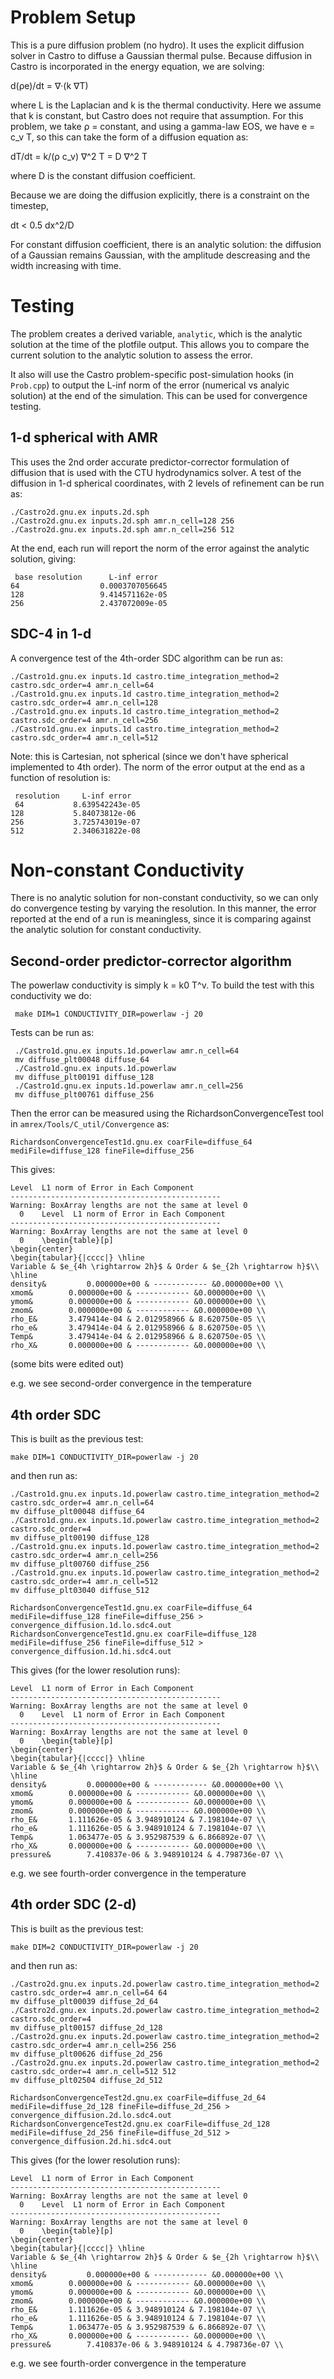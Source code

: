 # Problem Setup

This is a pure diffusion problem (no hydro).  It uses the explicit
diffusion solver in Castro to diffuse a Gaussian thermal pulse.
Because diffusion in Castro is incorporated in the energy equation, we
are solving:

   d(ρe)/dt = ∇·(k ∇T)

where L is the Laplacian and k is the thermal conductivity.  Here we
assume that k is constant, but Castro does not require that
assumption.  For this problem, we take ρ = constant, and using a
gamma-law EOS, we have e = c_v T, so this can take the form of a
diffusion equation as:

dT/dt = k/(ρ c_v) ∇^2 T = D ∇^2 T

where D is the constant diffusion coefficient.

Because we are doing the diffusion explicitly, there is a constraint
on the timestep,

dt < 0.5 dx^2/D

For constant diffusion coefficient, there is an analytic solution: the
diffusion of a Gaussian remains Gaussian, with the amplitude
descreasing and the width increasing with time.


# Testing

The problem creates a derived variable, `analytic`, which is the
analytic solution at the time of the plotfile output.  This allows you
to compare the current solution to the analytic solution to assess the
error.

It also will use the Castro problem-specific post-simulation hooks (in
`Prob.cpp`) to output the L-inf norm of the error (numerical vs
analyic solution) at the end of the simulation.  This can be used
for convergence testing.


## 1-d spherical with AMR

This uses the 2nd order accurate predictor-corrector formulation of
diffusion that is used with the CTU hydrodynamics solver.  A test of
the diffusion in 1-d spherical coordinates, with 2 levels of
refinement can be run as:

```
./Castro2d.gnu.ex inputs.2d.sph
./Castro2d.gnu.ex inputs.2d.sph amr.n_cell=128 256
./Castro2d.gnu.ex inputs.2d.sph amr.n_cell=256 512
```

At the end, each run will report the norm of the error against the
analytic solution, giving:

```
 base resolution      L-inf error
64                  0.0003707056645
128                 9.414571162e-05
256                 2.437072009e-05
```


## SDC-4 in 1-d

A convergence test of the 4th-order SDC algorithm can be run as:

```
./Castro1d.gnu.ex inputs.1d castro.time_integration_method=2 castro.sdc_order=4 amr.n_cell=64
./Castro1d.gnu.ex inputs.1d castro.time_integration_method=2 castro.sdc_order=4 amr.n_cell=128
./Castro1d.gnu.ex inputs.1d castro.time_integration_method=2 castro.sdc_order=4 amr.n_cell=256
./Castro1d.gnu.ex inputs.1d castro.time_integration_method=2 castro.sdc_order=4 amr.n_cell=512
```

Note: this is Cartesian, not spherical (since we don't have spherical
implemented to 4th order).  The norm of the error output at the end as
a function of resolution is:

```
 resolution     L-inf error
 64           8.639542243e-05
128           5.84073812e-06
256           3.725743019e-07
512           2.340631822e-08
```


# Non-constant Conductivity

There is no analytic solution for non-constant conductivity, so we can
only do convergence testing by varying the resolution.  In this
manner, the error reported at the end of a run is meaningless, since
it is comparing against the analytic solution for constant
conductivity.


## Second-order predictor-corrector algorithm

The powerlaw conductivity is simply k = k0 T^ν.  To build the test with this
conductivity we do:

```
 make DIM=1 CONDUCTIVITY_DIR=powerlaw -j 20
```

Tests can be run as:

```
 ./Castro1d.gnu.ex inputs.1d.powerlaw amr.n_cell=64
 mv diffuse_plt00048 diffuse_64
 ./Castro1d.gnu.ex inputs.1d.powerlaw
 mv diffuse_plt00191 diffuse_128
 ./Castro1d.gnu.ex inputs.1d.powerlaw amr.n_cell=256
 mv diffuse_plt00761 diffuse_256
```

Then the error can be measured using the RichardsonConvergenceTest
tool in `amrex/Tools/C_util/Convergence` as:

```
RichardsonConvergenceTest1d.gnu.ex coarFile=diffuse_64 mediFile=diffuse_128 fineFile=diffuse_256
```

This gives:

```
Level  L1 norm of Error in Each Component
-----------------------------------------------
Warning: BoxArray lengths are not the same at level 0
  0    Level  L1 norm of Error in Each Component
-----------------------------------------------
Warning: BoxArray lengths are not the same at level 0
  0    \begin{table}[p]
\begin{center}
\begin{tabular}{|cccc|} \hline
Variable & $e_{4h \rightarrow 2h}$ & Order & $e_{2h \rightarrow h}$\\
\hline 
density&    	 0.000000e+00 & ------------ &0.000000e+00 \\ 
xmom&    	 0.000000e+00 & ------------ &0.000000e+00 \\ 
ymom&    	 0.000000e+00 & ------------ &0.000000e+00 \\ 
zmom&    	 0.000000e+00 & ------------ &0.000000e+00 \\ 
rho_E&    	 3.479414e-04 & 2.012958966 & 8.620750e-05 \\ 
rho_e&    	 3.479414e-04 & 2.012958966 & 8.620750e-05 \\ 
Temp&    	 3.479414e-04 & 2.012958966 & 8.620750e-05 \\ 
rho_X&    	 0.000000e+00 & ------------ &0.000000e+00 \\ 
```

(some bits were edited out)

e.g. we see second-order convergence in the temperature


## 4th order SDC

This is built as the previous test:

```
make DIM=1 CONDUCTIVITY_DIR=powerlaw -j 20
```

and then run as:

```
./Castro1d.gnu.ex inputs.1d.powerlaw castro.time_integration_method=2 castro.sdc_order=4 amr.n_cell=64
mv diffuse_plt00048 diffuse_64
./Castro1d.gnu.ex inputs.1d.powerlaw castro.time_integration_method=2 castro.sdc_order=4
mv diffuse_plt00190 diffuse_128
./Castro1d.gnu.ex inputs.1d.powerlaw castro.time_integration_method=2 castro.sdc_order=4 amr.n_cell=256
mv diffuse_plt00760 diffuse_256
./Castro1d.gnu.ex inputs.1d.powerlaw castro.time_integration_method=2 castro.sdc_order=4 amr.n_cell=512
mv diffuse_plt03040 diffuse_512

RichardsonConvergenceTest1d.gnu.ex coarFile=diffuse_64 mediFile=diffuse_128 fineFile=diffuse_256 > convergence_diffusion.1d.lo.sdc4.out
RichardsonConvergenceTest1d.gnu.ex coarFile=diffuse_128 mediFile=diffuse_256 fineFile=diffuse_512 > convergence_diffusion.1d.hi.sdc4.out
```

This gives (for the lower resolution runs):

```
Level  L1 norm of Error in Each Component
-----------------------------------------------
Warning: BoxArray lengths are not the same at level 0
  0    Level  L1 norm of Error in Each Component
-----------------------------------------------
Warning: BoxArray lengths are not the same at level 0
  0    \begin{table}[p]
\begin{center}
\begin{tabular}{|cccc|} \hline
Variable & $e_{4h \rightarrow 2h}$ & Order & $e_{2h \rightarrow h}$\\
\hline 
density&    	 0.000000e+00 & ------------ &0.000000e+00 \\ 
xmom&    	 0.000000e+00 & ------------ &0.000000e+00 \\ 
ymom&    	 0.000000e+00 & ------------ &0.000000e+00 \\ 
zmom&    	 0.000000e+00 & ------------ &0.000000e+00 \\ 
rho_E&    	 1.111626e-05 & 3.948910124 & 7.198104e-07 \\ 
rho_e&    	 1.111626e-05 & 3.948910124 & 7.198104e-07 \\ 
Temp&    	 1.063477e-05 & 3.952987539 & 6.866892e-07 \\ 
rho_X&    	 0.000000e+00 & ------------ &0.000000e+00 \\ 
pressure&    	 7.410837e-06 & 3.948910124 & 4.798736e-07 \\ 
```

e.g. we see fourth-order convergence in the temperature


## 4th order SDC (2-d)

This is built as the previous test:

```
make DIM=2 CONDUCTIVITY_DIR=powerlaw -j 20
```

and then run as:

```
./Castro2d.gnu.ex inputs.2d.powerlaw castro.time_integration_method=2 castro.sdc_order=4 amr.n_cell=64 64
mv diffuse_plt00039 diffuse_2d_64
./Castro2d.gnu.ex inputs.2d.powerlaw castro.time_integration_method=2 castro.sdc_order=4
mv diffuse_plt00157 diffuse_2d_128
./Castro2d.gnu.ex inputs.2d.powerlaw castro.time_integration_method=2 castro.sdc_order=4 amr.n_cell=256 256
mv diffuse_plt00626 diffuse_2d_256
./Castro2d.gnu.ex inputs.2d.powerlaw castro.time_integration_method=2 castro.sdc_order=4 amr.n_cell=512 512
mv diffuse_plt02504 diffuse_2d_512

RichardsonConvergenceTest2d.gnu.ex coarFile=diffuse_2d_64 mediFile=diffuse_2d_128 fineFile=diffuse_2d_256 > convergence_diffusion.2d.lo.sdc4.out
RichardsonConvergenceTest2d.gnu.ex coarFile=diffuse_2d_128 mediFile=diffuse_2d_256 fineFile=diffuse_2d_512 > convergence_diffusion.2d.hi.sdc4.out
```

This gives (for the lower resolution runs):

```
Level  L1 norm of Error in Each Component
-----------------------------------------------
Warning: BoxArray lengths are not the same at level 0
  0    Level  L1 norm of Error in Each Component
-----------------------------------------------
Warning: BoxArray lengths are not the same at level 0
  0    \begin{table}[p]
\begin{center}
\begin{tabular}{|cccc|} \hline
Variable & $e_{4h \rightarrow 2h}$ & Order & $e_{2h \rightarrow h}$\\
\hline 
density&    	 0.000000e+00 & ------------ &0.000000e+00 \\ 
xmom&    	 0.000000e+00 & ------------ &0.000000e+00 \\ 
ymom&    	 0.000000e+00 & ------------ &0.000000e+00 \\ 
zmom&    	 0.000000e+00 & ------------ &0.000000e+00 \\ 
rho_E&    	 1.111626e-05 & 3.948910124 & 7.198104e-07 \\ 
rho_e&    	 1.111626e-05 & 3.948910124 & 7.198104e-07 \\ 
Temp&    	 1.063477e-05 & 3.952987539 & 6.866892e-07 \\ 
rho_X&    	 0.000000e+00 & ------------ &0.000000e+00 \\ 
pressure&    	 7.410837e-06 & 3.948910124 & 4.798736e-07 \\ 
```

e.g. we see fourth-order convergence in the temperature




